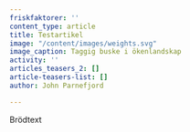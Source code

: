```yaml
---
friskfaktorer: ''
content_type: article
title: Testartikel
image: "/content/images/weights.svg"
image_caption: Taggig buske i ökenlandskap
activity: ''
articles_teasers_2: []
article-teasers-list: []
author: John Parnefjord

---
```

Brödtext